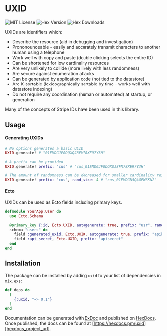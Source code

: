 # UXID

![MIT License][badge_license_url]
![Hex Version][badge_version_url]
![Hex Downloads][badge_downloads_url]

UXIDs are identifiers which:

* Describe the resource (aid in debugging and investigation)
* Prononounceable - easily and accurately transmit characters to another human using a telephone
* Work well with copy and paste (double clicking selects the entire ID)
* Can be shortened for low cardinality resources
* Are very unlikely to collide (more likely with less randomness)
* Are secure against enumeration attacks
* Can be generated by application code (not tied to the datastore)
* Are K-sortable (lexicographically sortable by time - works well with datastore indexing)
* Do not require any coordination (human or automated) at startup, or generation

Many of the concepts of Stripe IDs have been used in this library.

## Usage

#### Generating UXIDs

```elixir
# No options generates a basic ULID
UXID.generate! # "01EMDGJF0DQXQJ8FM78XE97Y3H"

# A prefix can be provided
UXID.generate! prefix: "cus" # "cus_01EMDGJF0DQXQJ8FM78XE97Y3H"

# The amount of randomness can be decreased for smaller cardinality resources
UXID.generate! prefix: "cus", rand_size: 4 # "cus_01EMDGN5QAGPWSKN2"
```

#### Ecto

UXIDs can be used as Ecto fields including primary keys.

```elixir
defmodule YourApp.User do
  use Ecto.Schema

  @primary_key {:id, Ecto.UXID, autogenerate: true, prefix: "usr", rand_size: 5}
  schema "users" do
    field :generated_uxid, Ecto.UXID, autogenerate: true, prefix: "apikey"
    field :api_secret, Ecto.UXID, prefix: "apisecret"
  end
end
```

## Installation

The package can be installed by adding `uxid` to your list of dependencies in `mix.exs`:

```elixir
def deps do
  [
    {:uxid, "~> 0.1"}
  ]
end
```

Documentation can be generated with [ExDoc](https://github.com/elixir-lang/ex_doc) and published on [HexDocs](https://hexdocs.pm).
Once published, the docs can be found at [https://hexdocs.pm/uxid][hexdocs_project_url].


<!-- LINKS -->
[hex_project_url]: https://hex.pm/packages/uxid
[hexdocs_project_url]: https://hexdocs.pm/uxid
[mit_license_url]: http://opensource.org/licenses/MIT

<!-- BADGES -->
[badge_license_url]: https://img.shields.io/badge/license-MIT-brightgreen.svg?cacheSeconds=3600?style=flat-square
[badge_downloads_url]: https://img.shields.io/hexpm/dt/uxid?style=flat-square&logo=elixir
[badge_version_url]: https://img.shields.io/hexpm/v/uxid?style=flat-square&logo=elixir
